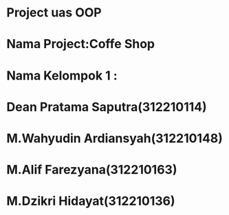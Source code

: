 # Project uas OOP

# Nama Project:Coffe Shop

# Nama Kelompok 1 :
# Dean Pratama Saputra(312210114)
# M.Wahyudin Ardiansyah(312210148)
# M.Alif Farezyana(312210163)
# M.Dzikri Hidayat(312210136)
